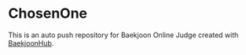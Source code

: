 # ChosenOne
This is an auto push repository for Baekjoon Online Judge created with [BaekjoonHub](https://github.com/BaekjoonHub/BaekjoonHub).
